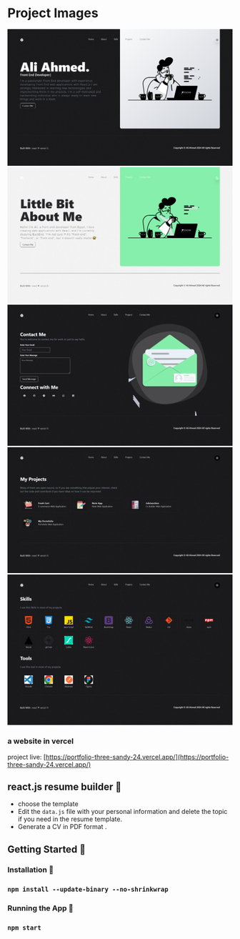 # Project Images

![alt text](https://github.com/aliahmed200/my-portofolio/blob/master/src/Assets/project-image/1(2).png?raw=true)
![alt text](https://github.com/aliahmed200/my-portofolio/blob/master/src/Assets/project-image/2(2).png?raw=true)
![alt text](https://github.com/aliahmed200/my-portofolio/blob/master/src/Assets/project-image/3(2).png?raw=true)
![alt text](https://github.com/aliahmed200/my-portofolio/blob/master/src/Assets/project-image/4(2).png?raw=true)
![alt text](https://github.com/aliahmed200/my-portofolio/blob/master/src/Assets/project-image/5.png?raw=true)

### a website in vercel

project live: [https://portfolio-three-sandy-24.vercel.app/](https://portfolio-three-sandy-24.vercel.app/)

## react.js resume builder 🌟

- choose the template 
- Edit the `data.js` file with your personal information and delete the topic if you need in the resume template.
- Generate a CV in PDF format .

## Getting Started 🚀

### Installation 🔧

### `npm install --update-binary --no-shrinkwrap`

### Running the App 🏃

### `npm start`
